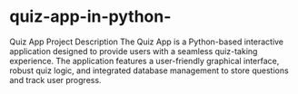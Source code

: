 # quiz-app-in-python-
Quiz App Project Description  The Quiz App is a Python-based interactive application designed to provide users with a seamless quiz-taking experience. The application features a user-friendly graphical interface, robust quiz logic, and integrated database management to store questions and track user progress.
